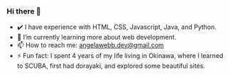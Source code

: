 ### Hi there 👋

<!-- **AngelaWebbDev/AngelaWebbDev** is a ✨ _special_ ✨ repository because its `README.md` (this file) appears on your GitHub profile. -->

<!-- 🔭 I’m currently working on -->
<!-- ✔️ I have also studied Project Management and Object Oriented Analysis & Design. -->
<!-- 🤔 I’m looking for help with increasing my skill level in Java, HTML, CSS, Javascript, and Python. -->
<!-- 😄 Pronouns: she/her -->
<!-- 👯 I’m interested in collaborating on GreenTech, Tech4Good, and Edtech.-->
- ✔️ I have experience with HTML, CSS, Javascript, Java, and Python.
- 🌱 I’m currently learning more about web development.
- 📫 How to reach me: angelawebb.dev@gmail.com
- ⚡ Fun fact: I spent 4 years of my life living in Okinawa, where I learned to SCUBA, first had dorayaki, and explored some beautiful sites.
